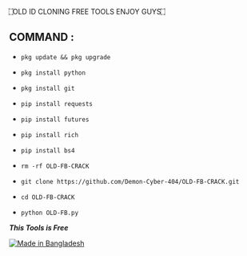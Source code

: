 ۝OLD ID CLONING FREE TOOLS ENJOY GUYS۝
## COMMAND :

* `pkg update && pkg upgrade`

* `pkg install python`

* `pkg install git`

* `pip install requests`

* `pip install futures`

* `pip install rich`

* `pip install bs4`

* `rm -rf OLD-FB-CRACK`

* `git clone https://github.com/Demon-Cyber-404/OLD-FB-CRACK.git`

* `cd OLD-FB-CRACK`

* `python OLD-FB.py`



___This Tools is Free___</br>
<p align="left">
<a href="#"><img title="Made in Bangladesh" src="https://img.shields.io/badge/MADE%20IN-BANGLADESH-green?colorA=%23ff0000&colorB=%23017e40&style=for-the-badge"></a>
